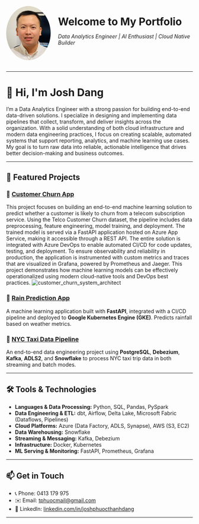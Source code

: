 <div style="display: flex; align-items: center; gap: 20px; margin-bottom: 30px;">
  <img src="profile_photo.jpg" alt="Phuoc Dang" width="120" style="border-radius: 50%;">
  <div>
    <h1 style="margin: 0;">Welcome to My Portfolio</h1>
    <p><em>Data Analytics Engineer | AI Enthusiast | Cloud Native Builder</em></p>
  </div>
</div>

---

# 👋 Hi, I'm Josh Dang

I’m a Data Analytics Engineer with a strong passion for building end-to-end data-driven solutions. I specialize in designing and implementing data pipelines that collect, transform, and deliver insights across the organization. With a solid understanding of both cloud infrastructure and modern data engineering practices, I focus on creating scalable, automated systems that support reporting, analytics, and machine learning use cases. My goal is to turn raw data into reliable, actionable intelligence that drives better decision-making and business outcomes.


---

## 🚀 Featured Projects
### 🔹 [Customer Churn App](https://github.com/JoshPDang/telcochurnapp)
This project focuses on building an end-to-end machine learning solution to predict whether a customer is likely to churn from a telecom subscription service. Using the Telco Customer Churn dataset, the pipeline includes data preprocessing, feature engineering, model training, and deployment. The trained model is served via a FastAPI application hosted on Azure App Service, making it accessible through a REST API. The entire solution is integrated with Azure DevOps to enable automated CI/CD for code updates, testing, and deployment. To ensure observability and reliability in production, the application is instrumented with custom metrics and traces that are visualized in Grafana, powered by Prometheus and Jaeger. This project demonstrates how machine learning models can be effectively operationalized using modern cloud-native tools and DevOps best practices.
![customer_churn_system_architect]()

### 🔹 [Rain Prediction App](https://github.com/phuocdang86/rain_prediction_app)
A machine learning application built with **FastAPI**, integrated with a CI/CD pipeline and deployed to **Google Kubernetes Engine (GKE)**. Predicts rainfall based on weather metrics.

### 🔹 [NYC Taxi Data Pipeline](https://github.com/phuocdang86/nyc-taxi-pipeline)
An end-to-end data engineering project using **PostgreSQL**, **Debezium**, **Kafka**, **ADLS2**, and **Snowflake** to process NYC taxi trip data in both streaming and batch modes.

---

## 🛠 Tools & Technologies

- **Languages & Data Processing:** Python, SQL, Pandas, PySpark  
- **Data Engineering & ETL:** dbt, Airflow, Delta Lake, Microsoft Fabric (Dataflows, Pipelines)  
- **Cloud Platforms:** Azure (Data Factory, ADLS, Synapse), AWS (S3, EC2)  
- **Data Warehousing:** Snowflake  
- **Streaming & Messaging:** Kafka, Debezium  
- **Infrastructure:** Docker, Kubernetes  
- **ML Serving & Monitoring:** FastAPI, Prometheus, Grafana


---

## 📫 Get in Touch

- 📞 Phone: 0413 179 975  
- ✉️ Email: [tphuocmail@gmail.com](mailto:tphuocmail@gmail.com)  
- 💼 LinkedIn: [linkedin.com/in/joshphuocthanhdang](https://linkedin.com/in/joshphuocthanhdang)

---
